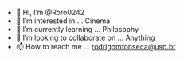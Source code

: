 - 👋 Hi, I’m @Roro0242
- 👀 I’m interested in ... Cinema
- 🌱 I’m currently learning ... Philosophy
- 💞️ I’m looking to collaborate on ... Anything
- 📫 How to reach me ... rodrigomfonseca@usp.br

<!---
Roro0242/Roro0242 is a ✨ special ✨ repository because its `README.md` (this file) appears on your GitHub profile.
You can click the Preview link to take a look at your changes.
--->
